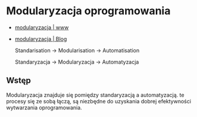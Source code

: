 # Modularyzacja oprogramowania

+ [modularyzacja | www](https://www.modularyzacja.pl/)

+ [modularyzacja | Blog](https://blog.modularyzacja.pl/)

  Standarisation -> Modularisation -> Automatisation
  
  Standaryzacja -> Modularyzacja -> Automatyzacja

## Wstęp

Modularyzacja znajduje się pomiędzy standaryzacją a automatyzacją.
te procesy się ze sobą łączą, są niezbędne do uzyskania dobrej efektywności wytwarzania oprogramowania.

